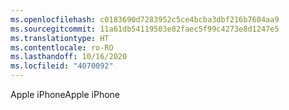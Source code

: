 ```yaml
---
ms.openlocfilehash: c0183690d7283952c5ce4bcba3dbf216b7604aa9
ms.sourcegitcommit: 11a61db54119503e82faec5f99c4273e8d1247e5
ms.translationtype: HT
ms.contentlocale: ro-RO
ms.lasthandoff: 10/16/2020
ms.locfileid: "4070092"
---
```

<span data-ttu-id="ce484-101">Apple iPhone</span><span class="sxs-lookup"><span data-stu-id="ce484-101">Apple iPhone</span></span>